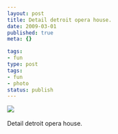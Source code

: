 ```yaml
---
layout: post
title: Detail detroit opera house.
date: 2009-03-01
published: true
meta: {}

tags:
- fun
type: post
tags:
- fun
- photo
status: publish
---
```

![](http://media.eick.us/2011/05/4Lbi8pbnEkjvs2lzSp9pZDMZo1_5001.jpg)<br /><br />Detail detroit opera house.
